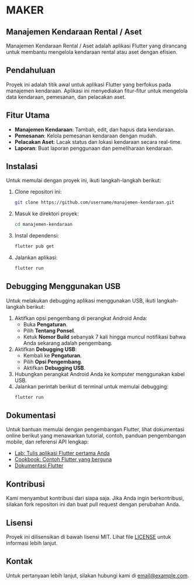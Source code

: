 # MAKER
## Manajemen Kendaraan Rental / Aset

Manajemen Kendaraan Rental / Aset adalah aplikasi Flutter yang dirancang untuk membantu mengelola kendaraan rental atau aset dengan efisien.

## Pendahuluan

Proyek ini adalah titik awal untuk aplikasi Flutter yang berfokus pada manajemen kendaraan. Aplikasi ini menyediakan fitur-fitur untuk mengelola data kendaraan, pemesanan, dan pelacakan aset.

## Fitur Utama

- **Manajemen Kendaraan**: Tambah, edit, dan hapus data kendaraan.
- **Pemesanan**: Kelola pemesanan kendaraan dengan mudah.
- **Pelacakan Aset**: Lacak status dan lokasi kendaraan secara real-time.
- **Laporan**: Buat laporan penggunaan dan pemeliharaan kendaraan.

## Instalasi

Untuk memulai dengan proyek ini, ikuti langkah-langkah berikut:

1. Clone repositori ini:
    ```sh
    git clone https://github.com/username/manajemen-kendaraan.git
    ```
2. Masuk ke direktori proyek:
    ```sh
    cd manajemen-kendaraan
    ```
3. Instal dependensi:
    ```sh
    flutter pub get
    ```
4. Jalankan aplikasi:
    ```sh
    flutter run
    ```

## Debugging Menggunakan USB

Untuk melakukan debugging aplikasi menggunakan USB, ikuti langkah-langkah berikut:

1. Aktifkan opsi pengembang di perangkat Android Anda:
    - Buka **Pengaturan**.
    - Pilih **Tentang Ponsel**.
    - Ketuk **Nomor Build** sebanyak 7 kali hingga muncul notifikasi bahwa Anda sekarang adalah pengembang.
2. Aktifkan **Debugging USB**:
    - Kembali ke **Pengaturan**.
    - Pilih **Opsi Pengembang**.
    - Aktifkan **Debugging USB**.
3. Hubungkan perangkat Android Anda ke komputer menggunakan kabel USB.
4. Jalankan perintah berikut di terminal untuk memulai debugging:
    ```sh
    flutter run
    ```

## Dokumentasi

Untuk bantuan memulai dengan pengembangan Flutter, lihat dokumentasi online berikut yang menawarkan tutorial, contoh, panduan pengembangan mobile, dan referensi API lengkap:

- [Lab: Tulis aplikasi Flutter pertama Anda](https://docs.flutter.dev/get-started/codelab)
- [Cookbook: Contoh Flutter yang berguna](https://docs.flutter.dev/cookbook)
- [Dokumentasi Flutter](https://docs.flutter.dev/)

## Kontribusi

Kami menyambut kontribusi dari siapa saja. Jika Anda ingin berkontribusi, silakan fork repositori ini dan buat pull request dengan perubahan Anda.

## Lisensi

Proyek ini dilisensikan di bawah lisensi MIT. Lihat file [LICENSE](LICENSE) untuk informasi lebih lanjut.

## Kontak

Untuk pertanyaan lebih lanjut, silakan hubungi kami di [email@example.com](mailto:email@example.com).